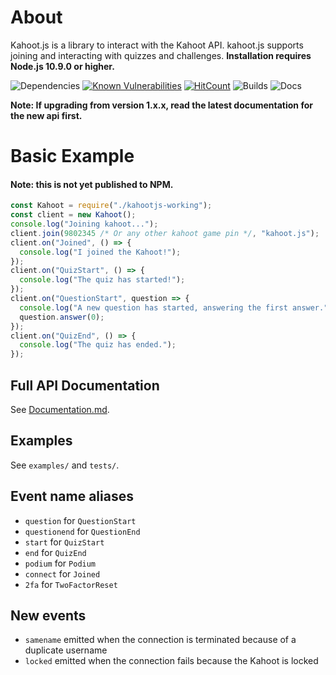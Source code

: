 # About
Kahoot.js is a library to interact with the Kahoot API. kahoot.js supports joining and interacting with quizzes and challenges.
**Installation requires Node.js 10.9.0 or higher.**


![Dependencies](https://david-dm.org/theusaf/kahoot.js-updated.svg) [![Known Vulnerabilities](https://snyk.io/test/github/theusaf/kahoot.js-updated/badge.svg)](https://snyk.io/test/github/theusaf/kahoot.js-updated) [![HitCount](https://hits.dwyl.com/theusaf/kahoot.js-updated.svg)](https://hits.dwyl.com/theusaf/kahoot.js-updated) ![Builds](https://travis-ci.com/theusaf/kahoot.js-updated.svg?branch=master) ![Docs](https://inch-ci.org/github/theusaf/kahoot.js-updated.svg?branch=master)

**Note: If upgrading from version 1.x.x, read the latest documentation for the new api first.**

# Basic Example
#### Note: this is not yet published to NPM.
```js
const Kahoot = require("./kahootjs-working");
const client = new Kahoot();
console.log("Joining kahoot...");
client.join(9802345 /* Or any other kahoot game pin */, "kahoot.js");
client.on("Joined", () => {
  console.log("I joined the Kahoot!");
});
client.on("QuizStart", () => {
  console.log("The quiz has started!");
});
client.on("QuestionStart", question => {
  console.log("A new question has started, answering the first answer.");
  question.answer(0);
});
client.on("QuizEnd", () => {
  console.log("The quiz has ended.");
});
```

## Full API Documentation
See [Documentation.md](Documentation.md).

## Examples
See `examples/` and `tests/`.

## Event name aliases
* `question` for `QuestionStart`
* `questionend` for `QuestionEnd`
* `start` for `QuizStart`
* `end` for `QuizEnd`
* `podium` for `Podium`
* `connect` for `Joined`
* `2fa` for `TwoFactorReset`

## New events
* `samename` emitted when the connection is terminated because of a duplicate username
* `locked` emitted when the connection fails because the Kahoot is locked
